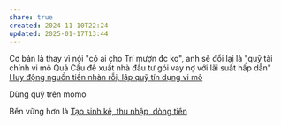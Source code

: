 ```yaml
---
share: true
created: 2024-11-10T22:24
updated: 2025-01-17T13:44
---
```

Cơ bản là thay vì nói "có ai cho Trí mượn đc ko", anh sẽ đổi lại là "quỹ tài chính vi mô Quả Cầu đề xuất nhà đầu tư gói vay nợ với lãi suất hấp dẫn"
[Huy động nguồn tiền nhàn rỗi, lập quỹ tín dụng vi mô](../C%C3%B4ng%20vi%E1%BB%87c/Huy%20%C4%91%E1%BB%99ng%20ngu%E1%BB%93n%20ti%E1%BB%81n%20nh%C3%A0n%20r%E1%BB%97i,%20l%E1%BA%ADp%20qu%E1%BB%B9%20t%C3%ADn%20d%E1%BB%A5ng%20vi%20m%C3%B4.md)

Dùng quỹ trên momo

Bền vững hơn là [Tạo sinh kế, thu nhập, dòng tiền](../C%C3%B4ng%20vi%E1%BB%87c/T%E1%BA%A1o%20sinh%20k%E1%BA%BF,%20thu%20nh%E1%BA%ADp,%20d%C3%B2ng%20ti%E1%BB%81n.md)